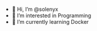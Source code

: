 - 👋 Hi, I’m @solenyx
- 👀 I’m interested in Programming
- 🌱 I’m currently learning Docker


<!---
solenyx/solenyx is a ✨ special ✨ repository because its `README.md` (this file) appears on your GitHub profile.
You can click the Preview link to take a look at your changes.
--->
